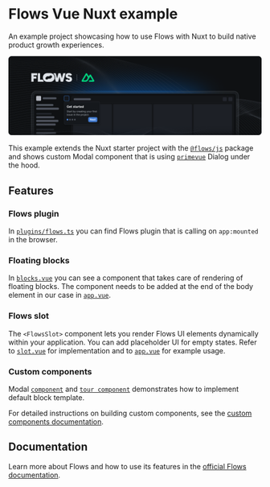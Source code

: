 # Flows Vue Nuxt example

An example project showcasing how to use Flows with Nuxt to build native product growth experiences.

![Cover](./cover.png)

This example extends the Nuxt starter project with the [`@flows/js`](https://www.npmjs.com/package/@flows/js) package and shows custom Modal component that is using [`primevue`](https://primevue.org) Dialog under the hood.

## Features

### Flows plugin

In [`plugins/flows.ts`](./plugins/flows.ts) you can find Flows plugin that is calling on `app:mounted` in the browser.

### Floating blocks

In [`blocks.vue`](./components/flows/blocks.vue) you can see a component that takes care of rendering of floating blocks. The component needs to be added at the end of the body element in our case in [`app.vue`](./app.vue).

### Flows slot

The `<FlowsSlot>` component lets you render Flows UI elements dynamically within your application. You can add placeholder UI for empty states. Refer to [`slot.vue`](./components/flows/slot.vue) for implementation and to [`app.vue`](./app.vue) for example usage.

### Custom components

Modal [`component`](./components/flows/components/modal.vue) and [`tour component`](./components/flows/tour/modal.vue) demonstrates how to implement default block template.

For detailed instructions on building custom components, see the [custom components documentation](https://flows.sh/docs/components/custom).

## Documentation

Learn more about Flows and how to use its features in the [official Flows documentation](https://flows.sh/docs).
